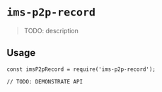 # `ims-p2p-record`

> TODO: description

## Usage

```
const imsP2pRecord = require('ims-p2p-record');

// TODO: DEMONSTRATE API
```

